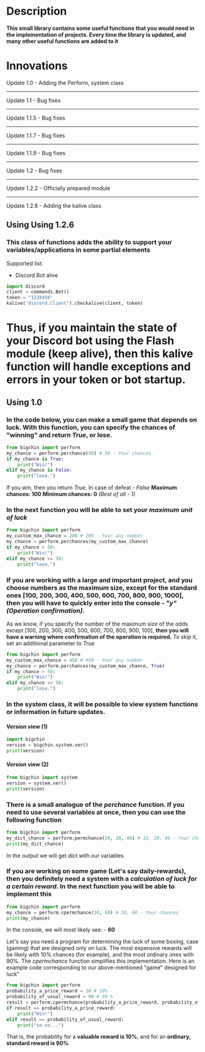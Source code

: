 Description
===========
**This small library contains some useful functions that you would need in the implementation of projects. Every time the library is updated, and many other useful functions are added to it**

Innovations
===========
Update 1.0 - Adding the Perform, system class
____
Update 1.1 - Bug fixes
____
Update 1.1.5 - Bug fixes
____
Update 1.1.7 - Bug fixes
____
Update 1.1.9 - Bug fixes
____
Update 1.2 - Bug fixes
____
Update 1.2.2 - Officially prepared module
____
Update 1.2.6 - Adding the kalive class

Using
Using 1.2.6
-----------
### This class of functions adds the ability to support your variables/applications in some partial elements
Supported list:
* Discord Bot alive
```python
import discord
client = commands.Bot()
token = "123X456"
kalive("discord.Client").checkalive(client, token)
```
Thus, if you maintain the state of your Discord bot using the Flash module (keep alive), then this kalive function will handle exceptions and errors in your token or bot startup.
===========
Using 1.0
-----------
### In the code below, you can make a small game that depends on luck. With this function, you can specify the chances of "winning" and return *True*, or lose.
```python
from bigchin import perform
my_chance = perform.perchance(50) # 50 - Your chances
if my_chance is True:
    print("Win!")
elif my_chance is False:
    print("lose.")
```
If you win, then you return *True*. In case of defeat - *False*
**Maximum chances: 100**
**Minimum chances: 0** _(Best of all - 1)_



### In the next function you will be able to set your *maximum unit of luck*
```python
from bigchin import perform
my_custom_max_chance = 200 # 200 - Your any number
my_chance = perform.perchances(my_custom_max_chance)
if my_chance > 50:
    print("Win!")
elif my_chance <= 50:
    print("lose.")
```

### If you are working with a large and important project, and you choose numbers as the maximum size, except for the standard ones [100, 200, 300, 400, 500, 600, 700, 800, 900, 1000], then you will have to quickly enter into the console - *"y"* _(Operation confirmation)_.
As we know, if you specify the number of the maximum size of the odds except [100, 200, 300, 400, 500, 600, 700, 800, 900, 100], **then you will have a warning where confirmation of the operation is required.**
To skip it, set an additional parameter to *True*
```python
from bigchin import perform
my_custom_max_chance = 450 # 450 - Your any number
my_chance = perform.perchances(my_custom_max_chance, True)
if my_chance > 50:
    print("Win!")
elif my_chance <= 50:
    print("lose.")
```



### In the **system** class, it will be possible to view system functions or information in future updates.
#### Version view (1)
```python
import bigchin
version = bigchin.system.ver()
print(version)
```
#### Version view (2)
```python
from bigchin import system
version = system.ver()
print(version)
```



### There is a small analogue of the *perchance* function. If you need to use several variables at once, then you can use the following function
```python
from bigchin import perform
my_dict_chance = perform.permchance(10, 20, 40) # 10, 20, 40 - Your chances
print(my_dict_chance)
```
In the output we will get *dict* with our variables



### If you are working on some game (Let's say daily-rewards), then you definitely need a system with a *calculation of luck for a certain reward*. In the next function you will be able to implement this
```python
from bigchin import perform
my_chance = perform.сpermchance(30, 60) # 30, 60 - Your chances
print(my_chance)
```
In the console, we will most likely see: - **60**

Let's say you need a program for determining the luck of some boxing, case (gaming) that are designed only on luck. The most expensive rewards will be likely with 10% chances (for example), and the most ordinary ones with 90%. 
The *сpermchance* function simplifies this implementation. Here is an example code corresponding to our above-mentioned "game" designed for luck"
```python
from bigchin import perform
probability_a_price_reward = 10 # 10%
probability_of_usual_reward = 90 # 90 %
result = perform.сpermchance(probability_a_price_reward, probability_of_usual_reward)
if result == probability_a_price_reward:
    print("Win!")
elif result == probability_of_usual_reward:
    print("so-so...")
```
That is, the probability for a **valuable reward is 10%**, and for an **ordinary, standard reward is 90%**